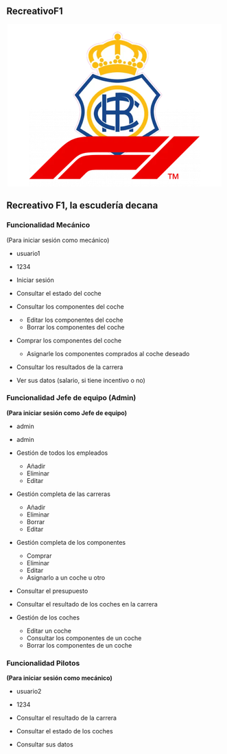 ## RecreativoF1
<p align="center">
  <img src="RecreativoF1ManuelGomez/src/main/resources/static/Imagenes/logo.png" alt="Project Logo">
</p>

## Recreativo F1, la escudería decana

### Funcionalidad Mecánico

(Para iniciar sesión como mecánico) 
  - usuario1
  - 1234 

-  Iniciar sesión
-  Consultar el estado del coche
   
-  Consultar los componentes del coche
- 
   - Editar los componentes del coche
   - Borrar los componentes del coche
     
-  Comprar los componentes del coche
   - Asignarle los componentes comprados al coche deseado
     
- Consultar los resultados de la carrera
  
- Ver sus datos (salario, si tiene incentivo o no)

### Funcionalidad Jefe de equipo (Admin)
**(Para iniciar sesión como Jefe de equipo)** 
  - admin
  - admin
    
- Gestión de todos los empleados
  - Añadir
  - Eliminar
  - Editar
    
- Gestión completa de las carreras
  - Añadir
  - Eliminar
  - Borrar
  - Editar
    
- Gestión completa de los componentes
  - Comprar
  - Eliminar
  - Editar
  - Asignarlo a un coche u otro
    
- Consultar el presupuesto
  
- Consultar el resultado de los coches en la carrera
  
- Gestión de los coches
  - Editar un coche
  - Consultar los componentes de un coche
  - Borrar los componentes de un coche
    
### Funcionalidad Pilotos
**(Para iniciar sesión como mecánico)** 
  - usuario2
  - 1234 

- Consultar el resultado de la carrera
  
- Consultar el estado de los coches
  
- Consultar sus datos 
   
 
     
